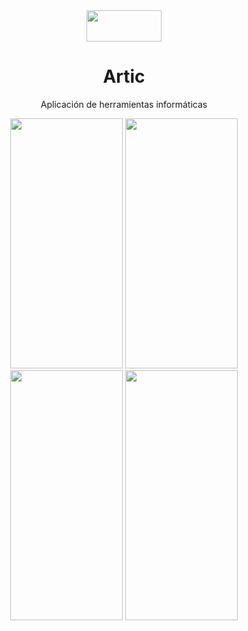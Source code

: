 <div align="center">
  <img src="https://github.com/jeanmvco/miapp/assets/128648025/c3cb1ebb-7734-4414-a186-3cd3b7012686" width="120" height="50">
</div>

<div align="center">
	<h1>Artic</h1>
	<p>Aplicación de herramientas informáticas</p>
</div>

<div align="center">
  <img src="https://github.com/jeanmvco/miapp/assets/128648025/50ce2347-c95a-47f2-a7c4-fd414b0b300c" width="180" height="400">
	<img src="https://github.com/jeanmvco/miapp/assets/128648025/a82da281-9346-48d2-bf55-81b4428b487d" width="180" height="400">
	<img src="https://github.com/jeanmvco/miapp/assets/128648025/bf2ddac9-c272-4d58-aa7d-393feba81adc" width="180" height="400">
	<img src="https://github.com/jeanmvco/miapp/assets/128648025/82c3c4f8-2c5c-4fb6-8372-c614d52e5d52" width="180" height="400">
</div>

